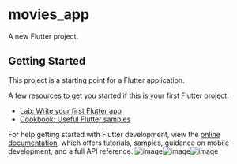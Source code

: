 # movies_app

A new Flutter project.

## Getting Started

This project is a starting point for a Flutter application.

A few resources to get you started if this is your first Flutter project:

- [Lab: Write your first Flutter app](https://docs.flutter.dev/get-started/codelab)
- [Cookbook: Useful Flutter samples](https://docs.flutter.dev/cookbook)

For help getting started with Flutter development, view the
[online documentation](https://docs.flutter.dev/), which offers tutorials,
samples, guidance on mobile development, and a full API reference.
![image](https://user-images.githubusercontent.com/77704981/208555221-df1c3c3e-5b62-4063-9fde-3122c3fca719.png)![image](https://user-images.githubusercontent.com/77704981/208555280-3aa9e61c-0bcf-4f92-961e-4ca19a2daeeb.png)![image](https://user-images.githubusercontent.com/77704981/208555350-74a5fe3e-4976-4948-8247-072cc24af012.png)



